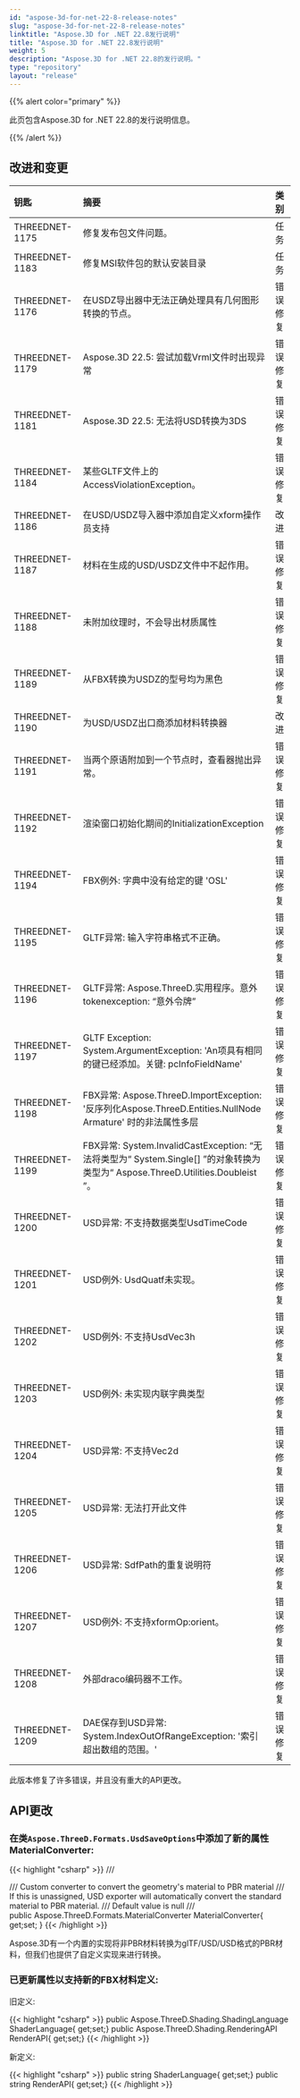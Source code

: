 ```yaml
---
id: "aspose-3d-for-net-22-8-release-notes"
slug: "aspose-3d-for-net-22-8-release-notes"
linktitle: "Aspose.3D for .NET 22.8发行说明"
title: "Aspose.3D for .NET 22.8发行说明"
weight: 5
description: "Aspose.3D for .NET 22.8的发行说明。"
type: "repository"
layout: "release"
---
```

{{% alert color="primary" %}}

此页包含Aspose.3D for .NET 22.8的发行说明信息。

{{% /alert %}}
## **改进和变更**

|**钥匙**|**摘要**|**类别**|
|:- |:- |:- |
|THREEDNET-1175 |修复发布包文件问题。|任务|
|THREEDNET-1183 |修复MSI软件包的默认安装目录|任务|
|THREEDNET-1176 |在USDZ导出器中无法正确处理具有几何图形转换的节点。|错误修复|
|THREEDNET-1179 |Aspose.3D 22.5: 尝试加载Vrml文件时出现异常|错误修复|
|THREEDNET-1181 |Aspose.3D 22.5: 无法将USD转换为3DS|错误修复|
|THREEDNET-1184 |某些GLTF文件上的AccessViolationException。|错误修复|
|THREEDNET-1186 |在USD/USDZ导入器中添加自定义xform操作员支持|改进|
|THREEDNET-1187 |材料在生成的USD/USDZ文件中不起作用。|错误修复|
|THREEDNET-1188 |未附加纹理时，不会导出材质属性|错误修复|
|THREEDNET-1189 |从FBX转换为USDZ的型号均为黑色|错误修复|
|THREEDNET-1190 |为USD/USDZ出口商添加材料转换器|改进|
|THREEDNET-1191 |当两个原语附加到一个节点时，查看器抛出异常。|错误修复|
|THREEDNET-1192 |渲染窗口初始化期间的InitializationException|错误修复|
|THREEDNET-1194 |FBX例外: 字典中没有给定的键 'OSL'|错误修复|
|THREEDNET-1195 |GLTF异常: 输入字符串格式不正确。|错误修复|
|THREEDNET-1196 |GLTF异常: Aspose.ThreeD.实用程序。意外tokenexception: “意外令牌”|错误修复|
|THREEDNET-1197 |GLTF Exception: System.ArgumentException: 'An项具有相同的键已经添加。关键: pcInfoFieldName'|错误修复|
|THREEDNET-1198 |FBX异常: Aspose.ThreeD.ImportException: '反序列化Aspose.ThreeD.Entities.NullNode Armature' 时的非法属性多层|错误修复|
|THREEDNET-1199 |FBX异常: System.InvalidCastException: “无法将类型为“ System.Single[] ”的对象转换为类型为“ Aspose.ThreeD.Utilities.Doubleist ”。|错误修复|
|THREEDNET-1200 |USD异常: 不支持数据类型UsdTimeCode|错误修复|
|THREEDNET-1201 |USD例外: UsdQuatf未实现。|错误修复|
|THREEDNET-1202 |USD例外: 不支持UsdVec3h|错误修复|
|THREEDNET-1203 |USD例外: 未实现内联字典类型|错误修复|
|THREEDNET-1204 |USD异常: 不支持Vec2d|错误修复|
|THREEDNET-1205 |USD异常: 无法打开此文件|错误修复|
|THREEDNET-1206 |USD异常: SdfPath的重复说明符|错误修复|
|THREEDNET-1207 |USD例外: 不支持xformOp:orient。|错误修复|
|THREEDNET-1208 |外部draco编码器不工作。|错误修复|
|THREEDNET-1209 |DAE保存到USD异常: System.IndexOutOfRangeException: '索引超出数组的范围。'|错误修复|


此版本修复了许多错误，并且没有重大的API更改。

## API更改 ##


### 在类`Aspose.ThreeD.Formats.UsdSaveOptions`中添加了新的属性MaterialConverter:

{{< highlight "csharp" >}}
        /// <summary>
        /// Custom converter to convert the geometry's material to PBR material
        /// If this is unassigned, USD exporter will automatically convert the standard material to PBR material.
        /// Default value is null
        /// </summary>
        public Aspose.ThreeD.Formats.MaterialConverter MaterialConverter{ get;set; }
{{< /highlight >}}



Aspose.3D有一个内置的实现将非PBR材料转换为glTF/USD/USD格式的PBR材料，但我们也提供了自定义实现来进行转换。



### 已更新属性以支持新的FBX材料定义:

旧定义:

{{< highlight "csharp" >}}
        public Aspose.ThreeD.Shading.ShadingLanguage ShaderLanguage{ get;set;}
        public Aspose.ThreeD.Shading.RenderingAPI RenderAPI{ get;set;}
{{< /highlight >}}

新定义:

{{< highlight "csharp" >}}
        public string ShaderLanguage{ get;set;}
        public string RenderAPI{ get;set;}
{{< /highlight >}}
		
		




